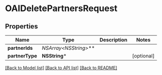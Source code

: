 # OAIDeletePartnersRequest

## Properties
Name | Type | Description | Notes
------------ | ------------- | ------------- | -------------
**partnerIds** | **NSArray&lt;NSString*&gt;*** |  | 
**partnerType** | **NSString*** |  | [optional] 

[[Back to Model list]](../README.md#documentation-for-models) [[Back to API list]](../README.md#documentation-for-api-endpoints) [[Back to README]](../README.md)


